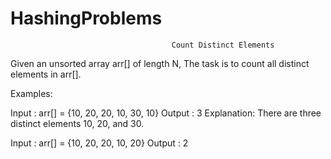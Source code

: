 # HashingProblems
                                        Count Distinct Elements
                                        
Given an unsorted array arr[] of length N, The task is to count all distinct elements in arr[].

Examples: 

Input :   arr[] = {10, 20, 20, 10, 30, 10}
Output : 3
Explanation: There are three distinct elements 10, 20, and 30.

Input :   arr[] = {10, 20, 20, 10, 20}
Output : 2
